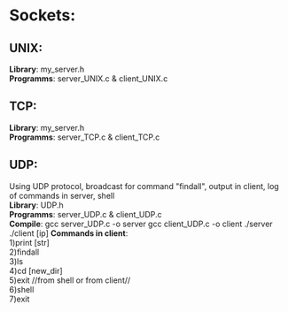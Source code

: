# Sockets:

## UNIX:  
**Library**: my_server.h  
**Programms**: server_UNIX.c & client_UNIX.c  

## TCP:  
**Library**: my_server.h  
**Programms**: server_TCP.c & client_TCP.c  


## UDP:  
Using UDP protocol, broadcast for command "findall", output in client, log of commands in server, shell  
**Library**: UDP.h  
**Programms**: 
	server_UDP.c & client_UDP.c  
**Compile**:
		gcc server_UDP.c -o server
		gcc client_UDP.c -o client
		./server
		./client [ip]
**Commands in client**:  
	1)print [str]  
	2)findall  
	3)ls  
	4)cd [new_dir]  
	5)exit	//from shell or from client//  
	6)shell  
	7)exit  
